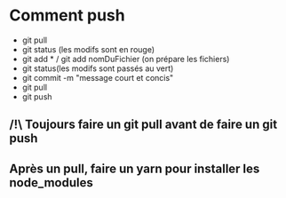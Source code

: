 # Comment push
- git pull
- git status (les modifs sont en rouge)
- git add * / git add nomDuFichier (on prépare les fichiers)
- git status(les modifs sont passés au vert)
- git commit -m "message court et concis"
- git pull
- git push 


## /!\ Toujours faire un git pull avant de faire un git push

## Après un pull, faire un yarn pour installer les node_modules


